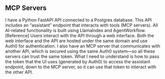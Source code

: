 ## MCP Servers

I have a Python FastAPI API connected to a Postgres database. This API includes an “assistant” endpoint that interacts with tools (MCP servers). All AI-related functionality is built using LlamaIndex and AgentWorkflow. [Reference]
Users interact with the API through a web interface. Both the web interface and the API are hosted under the same domain and use Auth0 for authentication. I also have an MCP server that communicates with another API, which is secured using the same Auth0 system—so all these servers can trust the same token.
What I need to understand is how to pass the token that the UI uses (generated by Auth0) to access the assistant endpoint, down to the MCP server, so it can use that token to interact with the other API.